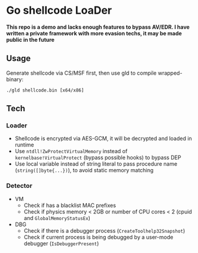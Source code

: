 # Go shellcode LoaDer

**This repo is a demo and lacks enough features to bypass AV/EDR. I have written a private framework with more evasion techs, it may be made public in the future**

## Usage

Generate shellcode via CS/MSF first, then use gld to compile wrapped-binary:

```
./gld shellcode.bin [x64/x86]
```

## Tech

### Loader

+ Shellcode is encrypted via AES-GCM, it will be decrypted and loaded in runtime
+ Use `ntdll!ZwProtectVirtualMemory` instead of `kernelbase!VirtualProtect` (bypass possible hooks) to bypass DEP 
+ Use local variable instead of string literal to pass procedure name (`string([]byte{...})`), to avoid static memory matching

### Detector

+ VM
  + Check if has a blacklist MAC prefixes
  + Check if physics memory < 2GB or number of CPU cores < 2 (cpuid and `GlobalMemoryStatusEx`)
+ DBG
  + Check if there is a debugger process (`CreateToolhelp32Snapshot`)
  + Check if current process is being debugged by a user-mode debugger (`IsDebuggerPresent`)

